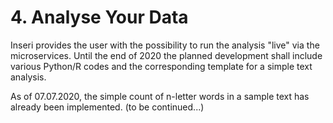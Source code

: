 # 4. Analyse Your Data

Inseri provides the user with the possibility to run the analysis "live" via the microservices. Until the end of 2020 the planned development shall include various Python/R codes and the corresponding template for a simple text analysis.

As of 07.07.2020, the simple count of n-letter words in a sample text has already been implemented. (to be continued...)